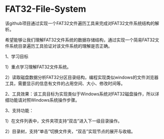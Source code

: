 # FAT32-File-System

该github项目通过实现一个FAT32文件遍历工具来完成对FAT32文件系统结构的解析。

希望能够让我们理解FAT32文件系统的数据存储结构，通过实现一个简易FAT32文件系统目录遍历工具验证对该文件系统的理解是否正确。 

1、学习目标

  1）重点学习理解FAT32文件系统。

  2）读取磁盘数据分析FAT32分区目录结构，编程实现类似windows的文件浏览器工具，需要显示的信息有文件的占用空间、大小、修改时间等。

2、工具效果：该工具目标为实现类似于Windows系统对FAT32磁盘操作，所以详细功能请对照Windows系统操作步骤。

3、支持功能：
 
  1）在文件列表中，文件夹项支持“双击”进入下一级目录操作。

  2）目录树，支持“单击”切换文件夹，“双击”实现节点的展开与收缩。
